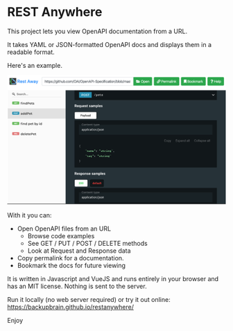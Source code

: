 # REST Anywhere
This project lets you view OpenAPI documentation from a URL.

It takes YAML or JSON-formatted OpenAPI docs and displays them in a readable format.

Here's an example.

![Screenshot](static/images/example.png)

With it you can:
- Open OpenAPI files from an URL
	- Browse code examples
	- See GET / PUT / POST / DELETE methods
	- Look at Request and Response data
- Copy permalink for a documentation.
- Bookmark the docs for future viewing

It is written in Javascript and VueJS and runs entirely in your browser and has an MIT license. Nothing is sent to the server.

Run it locally (no web server required) or try it out online: https://backupbrain.github.io/restanywhere/

Enjoy